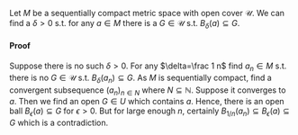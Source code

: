 Let $M$ be a sequentially compact metric space with open cover $\mathcal U$.
We can find a $\delta>0$ s.t. for any $a\in M$ there is a $G\in\mathcal U$ s.t. $B_\delta(a)\subseteq G$.
#### Proof
Suppose there is no such $\delta>0$. For any $\delta=\frac 1 n$ find $a_n\in M$ s.t. there is no $G\in\mathcal U$ s.t. $B_\delta(a_n)\subseteq G$. 
As $M$ is sequentially compact, find a convergent subsequence $(a_n)_{n\in N}$ where $N\subseteq\mathbb N$. Suppose it converges to $a$. Then we find an open $G\in U$ which contains $a$.
Hence, there is an open ball $B_\epsilon(a)\subseteq G$ for $\epsilon>0$. But for large enough $n$, certainly $B_{1/n}(a_n)\subseteq B_\epsilon(a)\subseteq G$ which is a contradiction. 